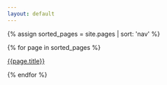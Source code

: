 ```yaml
---
layout: default
---
```


<!-- 
<div class="lead">
  <img class="lead-img" src="img/jembeashok1.jpg" title="Ashok Kumar">
</div> -->

{% assign sorted_pages = site.pages | sort: 'nav' %}

<div class="container">
<div class="pages">
{% for page in sorted_pages %}
  <div class="page">
    <a href="{{ page.url}}">
      <p class="title"> <span> {{page.title}} </span> </p>
    </a>
  </div>
{% endfor %}
</div>
</div>
